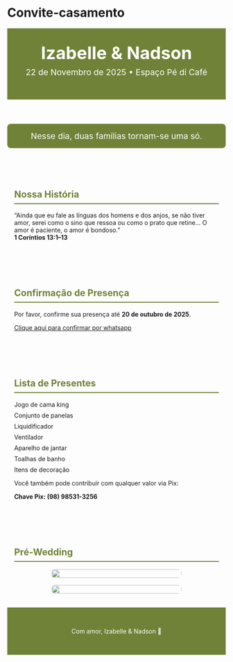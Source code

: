 # Convite-casamento
<!DOCTYPE html>
<html lang="pt-BR">
<head>
  <meta charset="UTF-8" />
  <meta name="viewport" content="width=device-width, initial-scale=1.0"/>
  <title>Izabelle & Nadson - Nosso Casamento</title>
  <style>
    :root {
      --azul-serenite: #c7d8eb;
      --verde-oliva: #708238;
      --branco: #ffffff;
      --preto: #000000;
    }

    body {
      margin: 0;
      font-family: 'Segoe UI', sans-serif;
      background-color: var(--azul-serenite);
      color: var(--preto);
    }

    header {
      background-color: var(--verde-oliva);
      color: var(--branco);
      text-align: center;
      padding: 2rem 1rem;
    }

    header h1 {
      font-size: 2.5rem;
      margin: 0;
    }

    header p {
      font-size: 1.2rem;
      margin-top: 0.5rem;
    }

    section {
      padding: 2rem 1rem;
      max-width: 800px;
      margin: 0 auto;
    }

    h2 {
      color: var(--verde-oliva);
      border-bottom: 2px solid var(--verde-oliva);
      padding-bottom: 0.5rem;
    }

    .highlight {
      background-color: var(--verde-oliva);
      color: var(--branco);
      padding: 1rem;
      margin: 2rem auto;
      text-align: center;
      border-radius: 8px;
      font-size: 1.2rem;
    }

    .gift-list ul {
      list-style: none;
      padding-left: 0;
    }

    .gift-list li {
      margin-bottom: 0.5rem;
    }

    footer {
      text-align: center;
      padding: 2rem 1rem;
      background-color: var(--verde-oliva);
      color: var(--branco);
    }

    img {
      max-width: 100%;
      height: auto;
      border-radius: 8px;
    }

    .photos {
      display: flex;
      flex-wrap: wrap;
      gap: 1rem;
      justify-content: center;
    }

    .photos img {
      width: 100%;
      max-width: 300px;
    }
  </style>
</head>
<body>
  <header>
    <h1>Izabelle & Nadson</h1>
    <p>22 de Novembro de 2025 • Espaço Pé di Café </p>
  </header>

  <section class="highlight">
    Nesse dia, duas famílias tornam-se uma só.
  </section>

  <section>
    <h2>Nossa História</h2>
    <p>
      “Ainda que eu fale as línguas dos homens e dos anjos, se não tiver amor, serei como o sino que ressoa ou como o prato que retine... O amor é paciente, o amor é bondoso.”<br />
      <strong>1 Coríntios 13:1–13</strong>
    </p>
  </section>

  <section>
    <h2>Confirmação de Presença</h2>
    <p>Por favor, confirme sua presença até <strong>20 de outubro de 2025</strong>.</p>
    <p><a href= http://wa.me/98985313256>Clique aqui para confirmar por whatsapp</a></p>
  </section>

  <section>
    <h2>Lista de Presentes</h2>
    <div class="gift-list">
      <ul>
        <li>Jogo de cama king</li>
        <li>Conjunto de panelas</li>
        <li>Liquidificador</li>
        <li>Ventilador</li>
        <li>Aparelho de jantar</li>
        <li>Toalhas de banho</li>
        <li>Itens de decoração</li>
      </ul>
    </div>
    <p>Você também pode contribuir com qualquer valor via Pix:</p>
    <p><strong>Chave Pix: (98) 98531-3256</strong></p>
  </section>

  <section>
    <h2>Pré-Wedding</h2>
    <div class="photos">
      <!-- Substitua os links abaixo pelas suas fotos reais -->
      <img src= https://drive.google.com/file/d/1vIS3_tfLuMyeDqXJnl4AIYo9WZCsmsEw/view?usp=drivesdk="Foto pré-wedding 1">
      <img src=https://drive.google.com/file/d/158M_XvEBzDdQV72aXPRFZMmGq4LlMffB/view?usp=drivesdk ="Foto pré-wedding 2">
    </div>
  </section>

  <footer>
    <p>Com amor, Izabelle & Nadson 💙</p>
  </footer>
</body>
</html>
